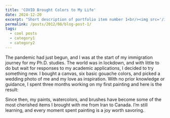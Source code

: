 ```yaml
---
title: 'COVID Brought Colors to My Life'
date: 2024-12-20
excerpt: "Short description of portfolio item number 1<br/><img src='/images/wedd.png'>"
permalink: /posts/2012/08/blog-post-1/
tags:
  - cool posts
  - category1
  - category2
---
```



The pandemic had just begun, and I was at the start of my immigration journey for my Ph.D. studies. The world was in lockdown, and with little to do but wait for responses to my academic applications, I decided to try something new. I bought a canvas, six basic gouache colors, and picked a wedding photo of me and my love as inspiration. With no prior knowledge or guidance, I spent three months working on my first painting and here is the result:

Since then, my paints, watercolors, and brushes have become some of the most cherished items I brought with me from Iran to Canada. I’m still learning, and every moment spent painting is a joy worth savoring.


